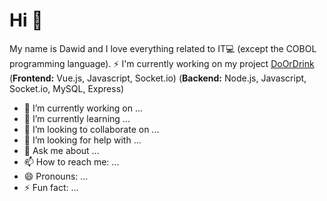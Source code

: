 # Hi 👋
My name is Dawid and I love everything related to IT:computer: (except the COBOL programming language).
⚡ I'm currently working on my project [DoOrDrink](https://doordrink.pl) (**Frontend:** Vue.js, Javascript, Socket.io) (**Backend:** Node.js, Javascript, Socket.io, MySQL, Express)

- 🔭 I’m currently working on ...
- 🌱 I’m currently learning ...
- 👯 I’m looking to collaborate on ...
- 🤔 I’m looking for help with ...
- 💬 Ask me about ...
- 📫 How to reach me: ...
- 😄 Pronouns: ...
- ⚡ Fun fact: ...

